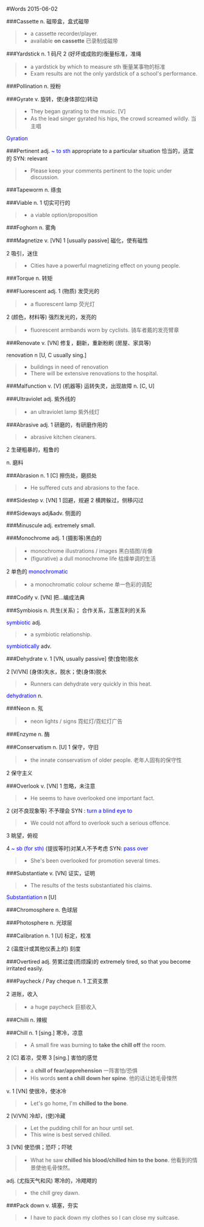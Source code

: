 #Words 2015-06-02

###Cassette
n. 磁带盒，盒式磁带
> * a cassette recorder/player.
> * available **on cassette** 已录制成磁带

###Yardstick
n. 1 码尺 2 (好坏或成败的)衡量标准，准绳
> * a yardstick by which to measure sth 衡量某事物的标准
> * Exam results are not the only yardstick of a school's performance.

###Pollination
n. 授粉

###Gyrate
v. 旋转，使(身体部位)转动
> * They began gyrating to the music. [V]
> * As the lead singer gyrated his hips, the crowd screamed wildly. 当主唱

<span style="color:blue">Gyration</span>

###Pertinent
adj. <span style="color:blue">~ to sth</span> appropriate to a particular situation 恰当的，适宜的 SYN: relevant
> * Please keep your comments pertinent to the topic under discussion.
 
###Tapeworm
n. 绦虫

###Viable
n. 1 切实可行的
> * a viable option/proposition 

###Foghorn
n. 雾角

###Magnetize
v. [VN] 1 [usually passive] 磁化，使有磁性

2 吸引，迷住
> * Cities have a powerful magnetizing effect on young people.

###Torque
n. 转矩

###Fluorescent
adj. 1 (物质) 发荧光的
> * a fluorescent lamp 荧光灯

2 (颜色，材料等) 强烈发光的，发亮的
> * fluorescent armbands worn by cyclists. 骑车者戴的发亮臂章

###Renovate
v. [VN] 修复，翻新，重新粉刷 (房屋、家具等)

<span sylte="color:blue">renovation</span> n [U, C usually sing.]
> * buildings in need of renovation
> * There will be extensive renovations to the hospital.

###Malfunction
v. [V]  (机器等) 运转失灵，出现故障
n. [C, U]

###Ultraviolet
adj. 紫外线的
> * an ultraviolet lamp 紫外线灯

###Abrasive
adj. 1 研磨的，有研磨作用的
> * abrasive kitchen cleaners.

2 生硬粗暴的，粗鲁的

n. 磨料

###Abrasion
n. 1 [C] 擦伤处，磨损处
> * He suffered cuts and abrasions to the face.

###Sidestep
v. [VN] 1 回避，规避
2 横跨躲过，侧移闪过

###Sideways
adj&adv. 侧面的

###Minuscule
adj. extremely small.

###Monochrome
adj. 1 (摄影等)黑白的
> * monochrome illustrations / images 黑白插图/肖像
> * (figurative) a dull monochrome life 枯燥单调的生活

2 单色的
<span style="color:blue">monochromatic</span> 
> * a monochromatic colour scheme 单一色彩的调配

###Codify
v. [VN] 把...编成法典

###Symbiosis
n. 共生(关系)； 合作关系，互惠互利的关系

<span style="color:blue">symbiotic</span> adj.
> * a symbiotic relationship.

<span style="color:blue">symbiotically</span> adv.

###Dehydrate
v. 1 [VN, usually passive] 使(食物)脱水

2 [V/VN]  (身体)失水，脱水；使(身体)脱水
> * Runners can dehydrate very quickly in this heat.

<span style="color:blue">dehydration</span> n.

###Neon
n. 氖
> * neon lights / signs 霓虹灯/霓虹灯广告

###Enzyme
n. 酶

###Conservatism
n. [U] 1 保守，守旧
> * the innate conservatism of older people. 老年人固有的保守性

2 保守主义

###Overlook
v. [VN] 1 忽略，未注意
> * He seems to have overlooked one important fact.

2 (对不良现象等) 不予理会 SYN : <span style="color:blue">turn a blind eye to</span>
> * We could not afford to overlook such a serious offence.

3 眺望，俯视

4 <span style="color:blue">~ sb (for sth)</span> (提拔等时)对某人不予考虑
SYN: <span style="color:blue">pass over</span>
> * She's been overlooked for promotion several times.

###Substantiate
v. [VN] 证实，证明
> * The results of the tests substantiated his claims.

<span style="color:blue">Substantiation</span> n [U]

###Chromosphere
n. 色球层

###Photosphere
n. 光球层

###Calibration
n. 1 [U] 标定，校准

2 (温度计或其他仪表上的) 刻度

###Overtired
adj. 劳累过度(而烦躁)的 extremely tired, so that you become irritated easily.

###Paycheck / Pay cheque
n. 1 工资支票

2 进账，收入
> * a huge paycheck 巨额收入

###Chilli
n. 辣椒

###Chill
n. 1 [sing.] 寒冷，凉意
> * A small fire was burning to **take the chill off** the room.

2 [C] 着凉，受寒
3 [sing.] 害怕的感觉
> * a **chill of fear/apprehension** 一阵害怕/恐惧
> * His words **sent a chill down her spine**. 他的话让她毛骨悚然

v. 1 [VN] 使很冷，使冰冷
> * Let's go home, I'm **chilled to the bone**.

2 [V/VN] 冷却，(使)冷藏
> * Let the pudding chill for an hour until set.
> * This wine is best served chilled.

3 [VN] 使恐惧；恐吓；吓唬
> * What he saw **chilled his blood/chilled him to the bone**. 
他看到的情景使他毛骨悚然。

adj. (尤指天气和风) 寒冷的，冷飕飕的
> * the chill grey dawn.

###Pack down
v. 填塞，夯实
> * I have to pack down my clothes so I can close my suitcase.


